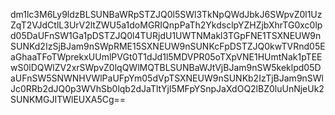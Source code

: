 dm1lc3M6Ly9ldzBLSUNBaWRpSTZJQ0l5SWl3TkNpQWdJbkJ6SWpvZ0l1UzZqT2VJdCtlL3UrV2ltZWU5a1doMGRIQnpPaTh2YkdsclpYZHZjbXhrTG0xc0lpd05DaUFnSW1Ga1pDSTZJQ0l4TURjdU1UWTNMakl3TGpFNE1TSXNEUW9nSUNKd2IzSjBJam9nSWpRME15SXNEUW9nSUNKcFpDSTZJQ0kwTVRnd05EaGhaaTFoTWprekxUUmlPVGt0T1dJd1l5MDVPR05oTXpVNE1HUmtNak1pTEEwS0lDQWlZV2xrSWpvZ0lqQWlMQTBLSUNBaWJtVjBJam9nSW5keklpd05DaUFnSW5SNWNHVWlPaUFpYm05dVpTSXNEUW9nSUNKb2IzTjBJam9nSWlJc0RRb2dJQ0p3WVhSb0lqb2dJaTltYjI5MFpYSnpJaXdOQ2lBZ0luUnNjeUk2SUNKMGJITWlEUXA5Cg==
